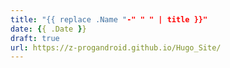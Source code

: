 ```yaml
---
title: "{{ replace .Name "-" " " | title }}"
date: {{ .Date }}
draft: true
url: https://z-progandroid.github.io/Hugo_Site/
---
```



